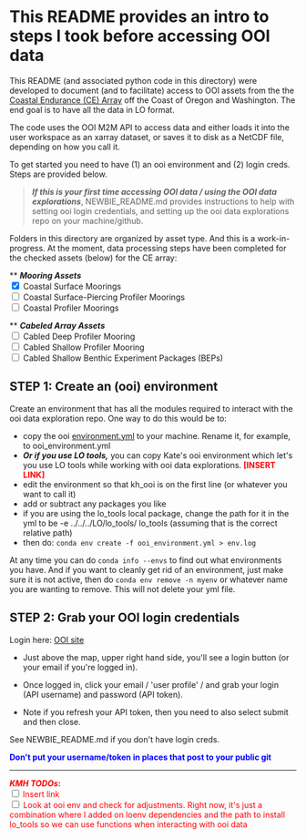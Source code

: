 
# This README provides an intro to steps I took before accessing OOI data 

This README (and associated python code in this directory) were developed to document (and to facilitate) access to OOI assets from the the [Coastal Endurance (CE) Array](https://oceanobservatories.org/array/coastal-endurance/) off the Coast of Oregon and Washington. The end goal is to have all the data in LO format. 

The code uses the OOI M2M API to access data and either loads it into the user workspace as an xarray dataset, or saves it to disk as a NetCDF file, depending on how you call it.  

To get started you need to have (1) an ooi environment and (2) login creds. 
Steps are provided below.  

>***If this is your first time accessing OOI data / using the OOI data explorations***, NEWBIE_README.md provides instructions to help with setting ooi login credentials, and setting up the ooi data explorations repo on your machine/github. 

Folders in this directory are organized by asset type. And this is a work-in-progress. At the moment, data processing steps have been completed for the checked assets (below) for the CE array:

** ***Mooring Assets***  
<input type="checkbox" checked> Coastal Surface Moorings   
<input type="checkbox" unchecked> Coastal Surface-Piercing Profiler Moorings   
<input type="checkbox" unchecked> Coastal Profiler Moorings

** ***Cabeled Array Assets***  
<input type="checkbox" unchecked> Cabled Deep Profiler Mooring  
<input type="checkbox" unchecked> Cabled Shallow Profiler Mooring  
<input type="checkbox" unchecked> Cabled Shallow Benthic Experiment Packages (BEPs)   

## STEP 1: Create an (ooi) environment 
Create an environment that has all the modules required to interact with the ooi data exploration repo. One way to do this would be to:  
- copy the ooi [environment.yml](https://github.com/oceanobservatories/ooi-data-explorations/tree/master/python) to your machine. Rename it, for example, to ooi_environment.yml
- ***Or if you use LO tools,*** you can copy Kate's ooi environment which let's you use LO tools while working with ooi data explorations. <span style="color: red; font-weight: bold;">[INSERT LINK]
- edit the environment so that kh_ooi is on the first line (or whatever you want to call it)
- add or subtract any packages you like
- if you are using the lo_tools local package, change the path for it in the yml to be -e ../../../LO/lo_tools/ lo_tools (assuming that is the correct relative path) 
- then do: `conda env create -f ooi_environment.yml > env.log`

At any time you can do `conda info --envs` to find out what environments you have. And if you want to cleanly get rid of an environment, just make sure it is not active, then do `conda env remove -n myenv` or whatever name you are wanting to remove. This will not delete your yml file. 

## STEP 2: Grab your OOI login credentials 
Login here: [OOI site](https://ooinet.oceanobservatories.org/)  

- Just above the map, upper right hand side, you'll see a login button (or your email if you're logged in).  

- Once logged in, click your email / 'user profile' / and grab your login (API username) and password (API token).  

- Note if you refresh your API token, then you need to also select submit and then close.  

See NEWBIE_README.md if you don't have login creds.  

<span style="color: Blue; font-weight: bold;">**Don't put your username/token in places that post to your public git**







------------
<span style="color: red; font-weight: bold;">***KMH TODOs***:  
<input type="checkbox" unchecked> <span style="font-weight: normal;">Insert link  
<input type="checkbox" unchecked> Look at ooi env and check for adjustments. Right now, it's just a combination where I added on loenv dependencies and the path to install lo_tools so we can use functions when interacting with ooi data 